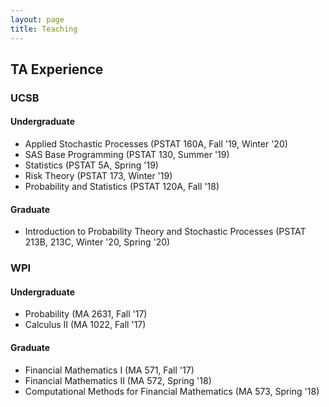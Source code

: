```yaml
---
layout: page
title: Teaching
---
```


## TA Experience

### UCSB
#### Undergraduate
* Applied Stochastic Processes (PSTAT 160A, Fall '19, Winter '20)
* SAS Base Programming (PSTAT 130, Summer '19)
* Statistics (PSTAT 5A, Spring '19)
* Risk Theory (PSTAT 173, Winter '19)
* Probability and Statistics (PSTAT 120A, Fall '18)


#### Graduate
* Introduction to Probability Theory and Stochastic Processes (PSTAT 213B, 213C, Winter '20, Spring '20)

### WPI
#### Undergraduate
* Probability (MA 2631, Fall '17)
* Calculus II (MA 1022, Fall '17)

#### Graduate
* Financial Mathematics I (MA 571, Fall '17)
* Financial Mathematics II (MA 572, Spring '18)
* Computational Methods for Financial Mathematics (MA 573, Spring '18)

